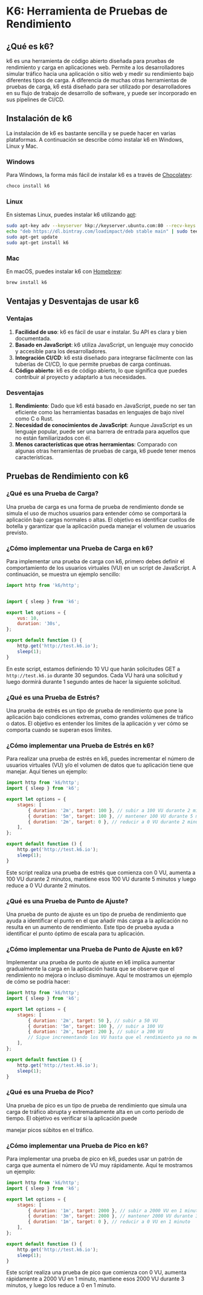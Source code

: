 # **K6: Herramienta de Pruebas de Rendimiento**

## ¿Qué es k6?

k6 es una herramienta de código abierto diseñada para pruebas de rendimiento y carga en aplicaciones web. Permite a los desarrolladores simular tráfico hacia una aplicación o sitio web y medir su rendimiento bajo diferentes tipos de carga. A diferencia de muchas otras herramientas de pruebas de carga, k6 está diseñado para ser utilizado por desarrolladores en su flujo de trabajo de desarrollo de software, y puede ser incorporado en sus pipelines de CI/CD.

## Instalación de k6

La instalación de k6 es bastante sencilla y se puede hacer en varias plataformas. A continuación se describe cómo instalar k6 en Windows, Linux y Mac.

### Windows

Para Windows, la forma más fácil de instalar k6 es a través de [Chocolatey](https://chocolatey.org/):

```bash
choco install k6
```

### Linux

En sistemas Linux, puedes instalar k6 utilizando [apt](https://www.apt.org/):

```bash
sudo apt-key adv --keyserver hkp://keyserver.ubuntu.com:80 --recv-keys 379CE192D401AB61
echo "deb https://dl.bintray.com/loadimpact/deb stable main" | sudo tee -a /etc/apt/sources.list
sudo apt-get update
sudo apt-get install k6
```

### Mac

En macOS, puedes instalar k6 con [Homebrew](https://brew.sh/):

```bash
brew install k6
```

## Ventajas y Desventajas de usar k6

### Ventajas

1. **Facilidad de uso**: k6 es fácil de usar e instalar. Su API es clara y bien documentada.
2. **Basado en JavaScript**: k6 utiliza JavaScript, un lenguaje muy conocido y accesible para los desarrolladores.
3. **Integración CI/CD**: k6 está diseñado para integrarse fácilmente con las tuberías de CI/CD, lo que permite pruebas de carga continuas.
4. **Código abierto**: k6 es de código abierto, lo que significa que puedes contribuir al proyecto y adaptarlo a tus necesidades.

### Desventajas

1. **Rendimiento**: Dado que k6 está basado en JavaScript, puede no ser tan eficiente como las herramientas basadas en lenguajes de bajo nivel como C o Rust.
2. **Necesidad de conocimientos de JavaScript**: Aunque JavaScript es un lenguaje popular, puede ser una barrera de entrada para aquellos que no están familiarizados con él.
3. **Menos características que otras herramientas**: Comparado con algunas otras herramientas de pruebas de carga, k6 puede tener menos características.

## Pruebas de Rendimiento con k6

### ¿Qué es una Prueba de Carga?

Una prueba de carga es una forma de prueba de rendimiento donde se simula el uso de muchos usuarios para entender cómo se comportará la aplicación bajo cargas normales o altas. El objetivo es identificar cuellos de botella y garantizar que la aplicación pueda manejar el volumen de usuarios previsto.

### ¿Cómo implementar una Prueba de Carga en k6?

Para implementar una prueba de carga con k6, primero debes definir el comportamiento de los usuarios virtuales (VU) en un script de JavaScript. A continuación, se muestra un ejemplo sencillo:

```javascript
import http from 'k6/http';


import { sleep } from 'k6';

export let options = {
    vus: 10,
    duration: '30s',
};

export default function () {
    http.get('http://test.k6.io');
    sleep(1);
}
```

En este script, estamos definiendo 10 VU que harán solicitudes GET a `http://test.k6.io` durante 30 segundos. Cada VU hará una solicitud y luego dormirá durante 1 segundo antes de hacer la siguiente solicitud.

### ¿Qué es una Prueba de Estrés?

Una prueba de estrés es un tipo de prueba de rendimiento que pone la aplicación bajo condiciones extremas, como grandes volúmenes de tráfico o datos. El objetivo es entender los límites de la aplicación y ver cómo se comporta cuando se superan esos límites.

### ¿Cómo implementar una Prueba de Estrés en k6?

Para realizar una prueba de estrés en k6, puedes incrementar el número de usuarios virtuales (VU) y/o el volumen de datos que tu aplicación tiene que manejar. Aquí tienes un ejemplo:

```javascript
import http from 'k6/http';
import { sleep } from 'k6';

export let options = {
    stages: [
        { duration: '2m', target: 100 }, // subir a 100 VU durante 2 minutos
        { duration: '5m', target: 100 }, // mantener 100 VU durante 5 minutos
        { duration: '2m', target: 0 }, // reducir a 0 VU durante 2 minutos
    ],
};

export default function () {
    http.get('http://test.k6.io');
    sleep(1);
}
```

Este script realiza una prueba de estrés que comienza con 0 VU, aumenta a 100 VU durante 2 minutos, mantiene esos 100 VU durante 5 minutos y luego reduce a 0 VU durante 2 minutos.

### ¿Qué es una Prueba de Punto de Ajuste?

Una prueba de punto de ajuste es un tipo de prueba de rendimiento que ayuda a identificar el punto en el que añadir más carga a la aplicación no resulta en un aumento de rendimiento. Este tipo de prueba ayuda a identificar el punto óptimo de escala para tu aplicación.

### ¿Cómo implementar una Prueba de Punto de Ajuste en k6?

Implementar una prueba de punto de ajuste en k6 implica aumentar gradualmente la carga en la aplicación hasta que se observe que el rendimiento no mejora o incluso disminuye. Aquí te mostramos un ejemplo de cómo se podría hacer:

```javascript
import http from 'k6/http';
import { sleep } from 'k6';

export let options = {
    stages: [
        { duration: '2m', target: 50 }, // subir a 50 VU
        { duration: '5m', target: 100 }, // subir a 100 VU
        { duration: '2m', target: 200 }, // subir a 200 VU
        // Sigue incrementando los VU hasta que el rendimiento ya no mejore
    ],
};

export default function () {
    http.get('http://test.k6.io');
    sleep(1);
}
```

### ¿Qué es una Prueba de Pico?

Una prueba de pico es un tipo de prueba de rendimiento que simula una carga de tráfico abrupta y extremadamente alta en un corto período de tiempo. El objetivo es verificar si la aplicación puede

 manejar picos súbitos en el tráfico.

### ¿Cómo implementar una Prueba de Pico en k6?

Para implementar una prueba de pico en k6, puedes usar un patrón de carga que aumenta el número de VU muy rápidamente. Aquí te mostramos un ejemplo:

```javascript
import http from 'k6/http';
import { sleep } from 'k6';

export let options = {
    stages: [
        { duration: '1m', target: 2000 }, // subir a 2000 VU en 1 minuto
        { duration: '3m', target: 2000 }, // mantener 2000 VU durante 3 minutos
        { duration: '1m', target: 0 }, // reducir a 0 VU en 1 minuto
    ],
};

export default function () {
    http.get('http://test.k6.io');
    sleep(1);
}
```

Este script realiza una prueba de pico que comienza con 0 VU, aumenta rápidamente a 2000 VU en 1 minuto, mantiene esos 2000 VU durante 3 minutos, y luego los reduce a 0 en 1 minuto.

